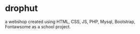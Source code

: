 # drophut
a webshop created using HTML, CSS, JS, PHP, Mysql, Bootstrap, Fontawsome as a school project.
